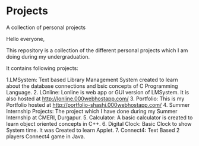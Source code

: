 # Projects
A collection of personal projects

Hello everyone,

This repository is a collection of the different personal projects which I am doing during my undergraduation.

It contains following projects:

1.LMSystem: Text based Library Management System created to learn about the database connections and bsic concepts of C Programming Language.
2. LOnline: Lonline is web app or GUI version of LMSystem. It is also hosted at http://lonline.000webhostapp.com/
3. Portfolio: This is my Portfolio hosted at http://portfolio-shashi.000webhostapp.com/
4. Summer Internship Projects: The project which I have done during my Summer Internship at CMERI, Durgapur. 
5. Calculator: A basic calculator is created to learn object oriented concepts in C++.
6. Digital Clock: Basic Clock to show System time. It was Created to learn Applet.
7. Connect4: Text Based 2 players Connect4 game in Java.
